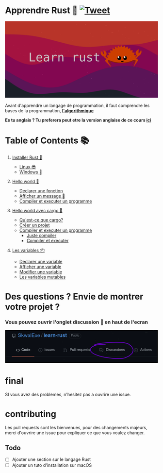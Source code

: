 # Apprendre Rust 🦀 [![Tweet](https://img.shields.io/twitter/url/http/shields.io.svg?style=social)](https://twitter.com/intent/tweet?url=https%3A%2F%2Fgithub.com%2FSkwalExe%2Flearn-rust&text=Je%20suis%20en%20train%20d%27apprendre%20Rust%20!&via=skwalexe)


![banner](images/banner.png)

Avant d'apprendre un langage de programmation, il faut comprendre les bases de la programmation, [**l'algorithmique**](https://www.youtube.com/watch?v=kk6YbA5I-Iw&list=PL2aehqZh72Lumvy4tSekr6Rzcgwn15MLI)

**Es tu anglais ? Tu preferera peut etre la version anglaise de ce cours [ici](https://github.com/SkwalExe/learn-rust)**

# Table of Contents 📚

1. [Installer Rust 🦀](https://github.com/SkwalExe/apprendre-rust/tree/main/cours/installer-rust)
    - [Linux 😎](https://github.com/SkwalExe/apprendre-rust/tree/main/cours/installer-rust#linux)
    - [Windows 💩](https://github.com/SkwalExe/apprendre-rust/tree/main/cours/installer-rust#windows)
1. [Hello world 👋](https://github.com/SkwalExe/apprendre-rust/tree/main/cours/hello-world)
    - [Declarer une fonction ](https://github.com/SkwalExe/apprendre-rust/tree/main/cours/hello-world#declarer-une-fonction)
    - [Afficher un message 💬](https://github.com/SkwalExe/apprendre-rust/tree/main/cours/hello-world#afficher-un-message)
    - [Compiler et executer un programme](https://github.com/SkwalExe/apprendre-rust/tree/main/cours/hello-world#compiler-et-executer-un-programme)

1. [Hello world avec cargo 🚢](https://github.com/SkwalExe/apprendre-rust/tree/main/cours/hello-world-cargo)
    - [Qu'est-ce que cargo?](https://github.com/SkwalExe/apprendre-rust/tree/main/cours/hello-world-cargo#quest-ce-que-cargo)
    - [Créer un projet](https://github.com/SkwalExe/apprendre-rust/tree/main/cours/hello-world-cargo#creer-un-projet)
    - [Compiler et executer un programme](https://github.com/SkwalExe/apprendre-rust/tree/main/cours/hello-world-cargo#compiler-et-executer-un-programme)
        - [Juste compiler](https://github.com/SkwalExe/apprendre-rust/tree/main/cours/hello-world-cargo#juste-compiler)
        - [Compiler et executer](https://github.com/SkwalExe/apprendre-rust/tree/main/cours/hello-world-cargo#compiler-et-executer)

1. [Les variables 📦](https://github.com/SkwalExe/apprendre-rust/tree/main/cours/les-variables)
    - [Declarer une variable](https://github.com/SkwalExe/apprendre-rust/tree/main/cours/les-variables#declarer-une-variable)
    - [Afficher une variable](https://github.com/SkwalExe/apprendre-rust/tree/main/cours/les-variables#afficher-une-variable)
    - [Modifier une variable](https://github.com/SkwalExe/apprendre-rust/tree/main/cours/les-variables#modifier-une-variable)
    - [Les variables mutables](https://github.com/SkwalExe/apprendre-rust/tree/main/cours/les-variables#les-variables-mutable)

# Des questions ? Envie de montrer votre projet ? 
### **Vous pouvez ouvrir l'onglet discussion 💬 en haut de l'ecran**
![discussion](images/discussions.png)
# final
SI vous avez des problemes, n'hesitez pas a ouvrire une issue.
# contributing
Les pull requests sont les bienvenues, pour des changements majeurs, merci d'ouvrire une issue pour expliquer ce que vous voulez changer. 
## Todo
- [ ] Ajouter une section sur le langage Rust   
- [ ] Ajouter un tuto d'installation sur macOS